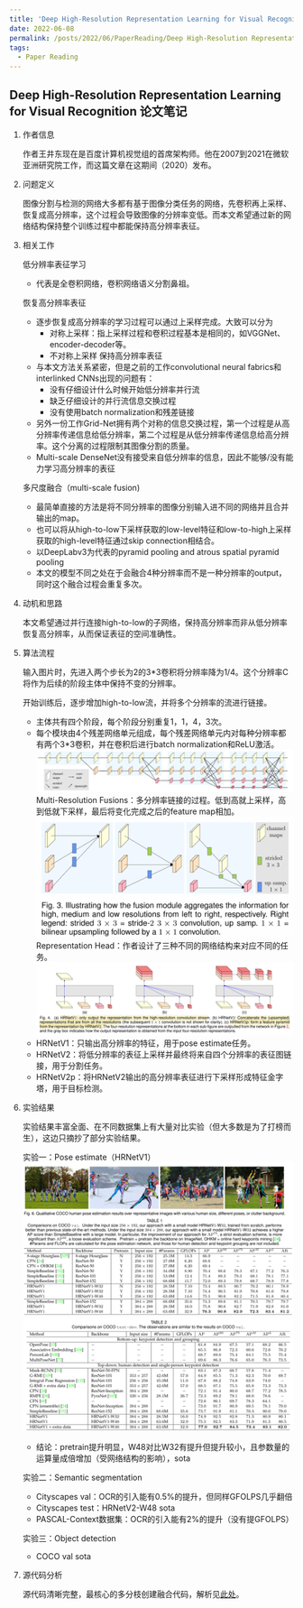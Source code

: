 ```yaml
---
title: 'Deep High-Resolution Representation Learning for Visual Recognition'
date: 2022-06-08
permalink: /posts/2022/06/PaperReading/Deep High-Resolution Representation Learning for Visual Recognition
tags:
  - Paper Reading
---
```

## Deep High-Resolution Representation Learning for Visual Recognition 论文笔记

1. 作者信息
    
   作者王井东现在是百度计算机视觉组的首席架构师。他在2007到2021在微软亚洲研究院工作，而这篇文章在这期间（2020）发布。


2. 问题定义

    图像分割与检测的网络大多都有基于图像分类任务的网络，先卷积再上采样、恢复成高分辨率，这个过程会导致图像的分辨率变低。而本文希望通过新的网络结构保持整个训练过程中都能保持高分辨率表征。


3. 相关工作

    低分辨率表征学习
    - 代表是全卷积网络，卷积网络语义分割鼻祖。

    恢复高分辨率表征
    - 逐步恢复成高分辨率的学习过程可以通过上采样完成。大致可以分为
      - 对称上采样：指上采样过程和卷积过程基本是相同的，如VGGNet、encoder-decoder等。
      - 不对称上采样
    保持高分辨率表征
    - 与本文方法关系紧密，但是之前的工作convolutional neural fabrics和interlinked CNNs出现的问题有：
      - 没有仔细设计什么时候开始低分辨率并行流
      - 缺乏仔细设计的并行流信息交换过程
      - 没有使用batch normalization和残差链接
    - 另外一份工作Grid-Net拥有两个对称的信息交换过程，第一个过程是从高分辨率传递信息给低分辨率，第二个过程是从低分辨率传递信息给高分辨率。这个分离的过程限制其图像分割的质量。
    - Multi-scale DenseNet没有接受来自低分辨率的信息，因此不能够/没有能力学习高分辨率的表征

    多尺度融合（multi-scale fusion)
    - 最简单直接的方法是将不同分辨率的图像分别输入进不同的网络并且合并输出的map。
    - 也可以将从high-to-low下采样获取的low-level特征和low-to-high上采样获取的high-level特征通过skip connection相结合。
    - 以DeepLabv3为代表的pyramid pooling and atrous spatial pyramid pooling
    - 本文的模型不同之处在于会融合4种分辨率而不是一种分辨率的output，同时这个融合过程会重复多次。


4. 动机和思路

    本文希望通过并行连接high-to-low的子网络，保持高分辨率而非从低分辨率恢复高分辨率，从而保证表征的空间准确性。


5. 算法流程

    输入图片时，先进入两个步长为2的3*3卷积将分辨率降为1/4。这个分辨率C将作为后续的阶段主体中保持不变的分辨率。

    开始训练后，逐步增加high-to-low流，并将多个分辨率的流进行链接。
    - 主体共有四个阶段，每个阶段分别重复1，1，4，3次。
    - 每个模块由4个残差网络单元组成，每个残差网络单元内对每种分辨率都有两个3*3卷积，并在卷积后进行batch normalization和ReLU激活。
    ![avatar](https://github.com/MRTater/MRTater.github.io/raw/master/_posts/PaperReading-Image/HRNet/algorithm1.png)
    Multi-Resolution Fusions：多分辨率链接的过程。低到高就上采样，高到低就下采样，最后将变化完成之后的feature map相加。
    ![avatar](https://github.com/MRTater/MRTater.github.io/raw/master/_posts/PaperReading-Image/HRNet/algorithm2.png)
    Representation Head：作者设计了三种不同的网络结构来对应不同的任务。
    ![avatar](https://github.com/MRTater/MRTater.github.io/raw/master/_posts/PaperReading-Image/HRNet/algorithm3.png)
    - HRNetV1：只输出高分辨率的特征，用于pose estimate任务。
    - HRNetV2：将低分辨率的表征上采样并最终将来自四个分辨率的表征图链接，用于分割任务。
    - HRNetV2p：将HRNetV2输出的高分辨率表征进行下采样形成特征金字塔，用于目标检测。

6. 实验结果

    实验结果丰富全面、在不同数据集上有大量对比实验（但大多数是为了打榜而生），这边只摘抄了部分实验结果。

    实验一：Pose estimate（HRNetV1）
    ![avatar](https://github.com/MRTater/MRTater.github.io/raw/master/_posts/PaperReading-Image/HRNet/exp1.png)
    ![avatar](https://github.com/MRTater/MRTater.github.io/raw/master/_posts/PaperReading-Image/HRNet/exp2.png)
    - 结论：pretrain提升明显，W48对比W32有提升但提升较小，且参数量的运算量成倍增加（受网络结构的影响），sota

    实验二：Semantic segmentation
    - Cityscapes val：OCR的引入能有0.5%的提升，但同样GFOLPS几乎翻倍
    - Cityscapes test：HRNetV2-W48 sota
    - PASCAL-Context数据集：OCR的引入能有2%的提升（没有提GFOLPS）

    实验三：Object detection

    - COCO val sota


7. 源代码分析

    源代码清晰完整，最核心的多分枝创建融合代码，解析见[此处](https://www.jianshu.com/p/7e55b80614a7)。
